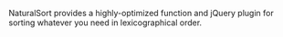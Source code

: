 NaturalSort provides a highly-optimized function and jQuery plugin for sorting whatever you need in lexicographical order.
